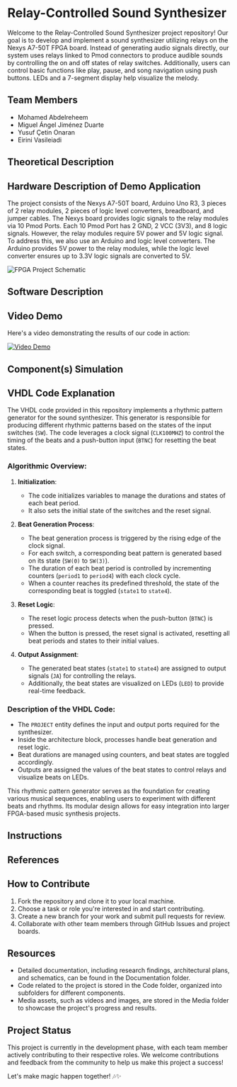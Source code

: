 # Relay-Controlled Sound Synthesizer

Welcome to the Relay-Controlled Sound Synthesizer project repository! Our goal is to develop and implement a sound synthesizer utilizing relays on the Nexys A7-50T FPGA board. Instead of generating audio signals directly, our system uses relays linked to Pmod connectors to produce audible sounds by controlling the on and off states of relay switches. Additionally, users can control basic functions like play, pause, and song navigation using push buttons. LEDs and a 7-segment display help visualize the melody.

## Team Members
- Mohamed Abdelreheem
- Miguel Ángel Jiménez Duarte
- Yusuf Çetin Onaran
- Eirini Vasileiadi

## Theoretical Description

## Hardware Description of Demo Application
The project consists of the Nexys A7-50T board, Arduino Uno R3, 3 pieces of 2 relay modules, 2 pieces of logic level converters, breadboard, and jumper cables. The Nexys board provides logic signals to the relay modules via 10 Pmod Ports. Each 10 Pmod Port has 2 GND, 2 VCC (3V3), and 8 logic signals. However, the relay modules require 5V power and 5V logic signal. To address this, we also use an Arduino and logic level converters. The Arduino provides 5V power to the relay modules, while the logic level converter ensures up to 3.3V logic signals are converted to 5V.

![FPGA Project Schematic](https://github.com/Mohamedt4r29/Relay-Controlled-Sound-Synthesizer/assets/164936141/361734d0-5251-40f4-9b8f-6ded01f3b049)

## Software Description

## Video Demo
Here's a video demonstrating the results of our code in action:

[![Video Demo](https://github.com/Mohamedt4r29/Relay-Controlled-Sound-Synthesizer/assets/51502560/a9836c23-da08-4025-85c2-d91725da5aa7)](https://github.com/Mohamedt4r29/Relay-Controlled-Sound-Synthesizer/assets/51502560/a9836c23-da08-4025-85c2-d91725da5aa7)


## Component(s) Simulation

## VHDL Code Explanation
The VHDL code provided in this repository implements a rhythmic pattern generator for the sound synthesizer. This generator is responsible for producing different rhythmic patterns based on the states of the input switches (`SW`). The code leverages a clock signal (`CLK100MHZ`) to control the timing of the beats and a push-button input (`BTNC`) for resetting the beat states.

### Algorithmic Overview:
1. **Initialization**: 
   - The code initializes variables to manage the durations and states of each beat period.
   - It also sets the initial state of the switches and the reset signal.

2. **Beat Generation Process**:
   - The beat generation process is triggered by the rising edge of the clock signal.
   - For each switch, a corresponding beat pattern is generated based on its state (`SW(0)` to `SW(3)`).
   - The duration of each beat period is controlled by incrementing counters (`period1` to `period4`) with each clock cycle.
   - When a counter reaches its predefined threshold, the state of the corresponding beat is toggled (`state1` to `state4`).

3. **Reset Logic**:
   - The reset logic process detects when the push-button (`BTNC`) is pressed.
   - When the button is pressed, the reset signal is activated, resetting all beat periods and states to their initial values.

4. **Output Assignment**:
   - The generated beat states (`state1` to `state4`) are assigned to output signals (`JA`) for controlling the relays.
   - Additionally, the beat states are visualized on LEDs (`LED`) to provide real-time feedback.

### Description of the VHDL Code:
- The `PROJECT` entity defines the input and output ports required for the synthesizer.
- Inside the architecture block, processes handle beat generation and reset logic.
- Beat durations are managed using counters, and beat states are toggled accordingly.
- Outputs are assigned the values of the beat states to control relays and visualize beats on LEDs.

This rhythmic pattern generator serves as the foundation for creating various musical sequences, enabling users to experiment with different beats and rhythms. Its modular design allows for easy integration into larger FPGA-based music synthesis projects.


## Instructions

## References

## How to Contribute
1. Fork the repository and clone it to your local machine.
2. Choose a task or role you're interested in and start contributing.
3. Create a new branch for your work and submit pull requests for review.
4. Collaborate with other team members through GitHub Issues and project boards.

## Resources
- Detailed documentation, including research findings, architectural plans, and schematics, can be found in the Documentation folder.
- Code related to the project is stored in the Code folder, organized into subfolders for different components.
- Media assets, such as videos and images, are stored in the Media folder to showcase the project's progress and results.

## Project Status
This project is currently in the development phase, with each team member actively contributing to their respective roles. We welcome contributions and feedback from the community to help us make this project a success!

Let's make magic happen together! 🎶✨
